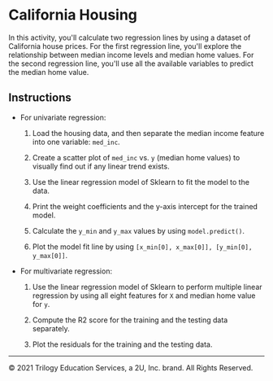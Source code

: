 # California Housing

In this activity, you'll calculate two regression lines by using a dataset of California house prices. For the first regression line, you'll explore the relationship between median income levels and median home values. For the second regression line, you'll use all the available variables to predict the median home value.

## Instructions

* For univariate regression:

    1. Load the housing data, and then separate the median income feature into one variable: `med_inc`.

    2. Create a scatter plot of `med_inc` vs. `y` (median home values) to visually find out if any linear trend exists.

    3. Use the linear regression model of Sklearn to fit the model to the data.

    4. Print the weight coefficients and the y-axis intercept for the trained model.

    5. Calculate the `y_min` and `y_max` values by using `model.predict()`.

    6. Plot the model fit line by using `[x_min[0], x_max[0]], [y_min[0], y_max[0]]`.

* For multivariate regression:

    1. Use the linear regression model of Sklearn to perform multiple linear regression by using all eight features for `X` and median home value for `y`.

    2. Compute the R2 score for the training and the testing data separately.

    3. Plot the residuals for the training and the testing data.

- - -

© 2021 Trilogy Education Services, a 2U, Inc. brand. All Rights Reserved.
